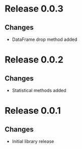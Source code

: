 # Release 0.0.3
## Changes
* DataFrame drop method added

# Release 0.0.2
## Changes
* Statistical methods added

# Release 0.0.1
## Changes
* Initial library release

